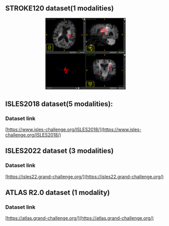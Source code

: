 ## STROKE120 dataset(1 modalities)

<p align="center">
  <img src="./stroke0112_0000.png" width="50%">
</p>

## ISLES2018 dataset(5 modalities):

### Dataset link
[https://www.isles-challenge.org/ISLES2018/](https://www.isles-challenge.org/ISLES2018/)


## ISLES2022 dataset (3 modalities)

### Dataset link
[https://isles22.grand-challenge.org/](https://isles22.grand-challenge.org/)

## ATLAS R2.0 dataset (1 modality)

### Dataset link
[https://atlas.grand-challenge.org/](https://atlas.grand-challenge.org/)


